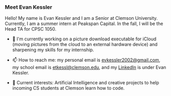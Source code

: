 ### Meet Evan Kessler

Hello! My name is Evan Kessler and I am a Senior at Clemson University. Currently, I am a summer intern at Peakspan Capital. In the fall, I will be the Head TA for CPSC 1050.

- 🔭 I'm currently working on a picture download executable for iCloud (moving pictures from the cloud to an external hardware device) and sharpening my skills for my internship. 

- 📫 How to reach me: my personal email is evkessler2002@gmail.com, my school email is etkessl@clemson.edu, and my [LinkedIn](https://www.linkedin.com/in/evan-kessler-30b1331aa/) is under Evan Kessler.

- :orange_book: Current interests: Artificial Intelligence and creative projects to help incoming CS students at Clemson learn how to code.
